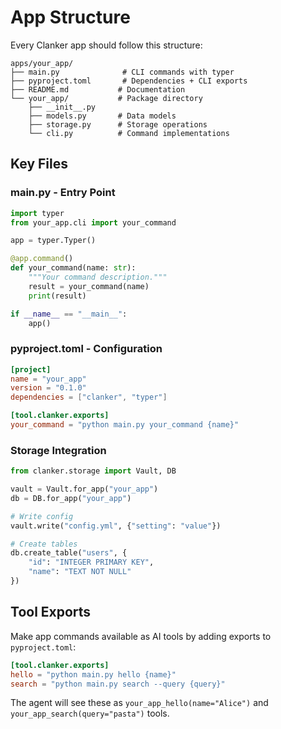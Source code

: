 # App Structure

Every Clanker app should follow this structure:

```
apps/your_app/
├── main.py              # CLI commands with typer
├── pyproject.toml       # Dependencies + CLI exports
├── README.md           # Documentation
└── your_app/           # Package directory
    ├── __init__.py
    ├── models.py       # Data models
    ├── storage.py      # Storage operations
    └── cli.py          # Command implementations
```

## Key Files

### main.py - Entry Point
```python
import typer
from your_app.cli import your_command

app = typer.Typer()

@app.command()
def your_command(name: str):
    """Your command description."""
    result = your_command(name)
    print(result)

if __name__ == "__main__":
    app()
```

### pyproject.toml - Configuration
```toml
[project]
name = "your_app"
version = "0.1.0"
dependencies = ["clanker", "typer"]

[tool.clanker.exports]
your_command = "python main.py your_command {name}"
```

### Storage Integration
```python
from clanker.storage import Vault, DB

vault = Vault.for_app("your_app")
db = DB.for_app("your_app")

# Write config
vault.write("config.yml", {"setting": "value"})

# Create tables
db.create_table("users", {
    "id": "INTEGER PRIMARY KEY",
    "name": "TEXT NOT NULL"
})
```

## Tool Exports
Make app commands available as AI tools by adding exports to `pyproject.toml`:

```toml
[tool.clanker.exports]
hello = "python main.py hello {name}"
search = "python main.py search --query {query}"
```

The agent will see these as `your_app_hello(name="Alice")` and `your_app_search(query="pasta")` tools.
